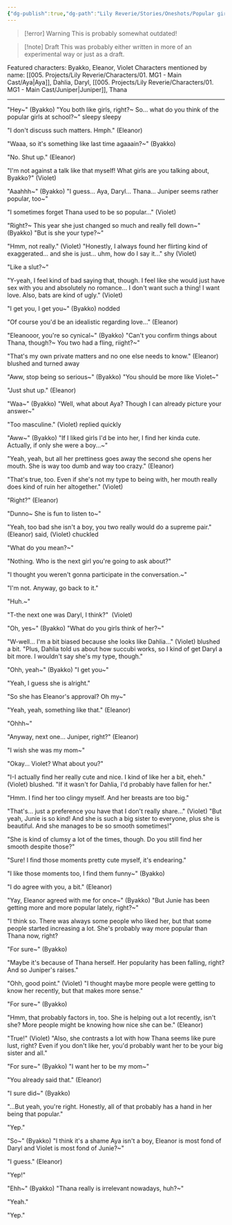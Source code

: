 ```yaml
---
{"dg-publish":true,"dg-path":"Lily Reverie/Stories/Oneshots/Popular girls.md","permalink":"/lily-reverie/stories/oneshots/popular-girls/","created":"2024-01-20T03:03:36.928-03:00","updated":"2024-01-20T03:57:27.795-03:00"}
---
```


>[!error] Warning
>This is probably somewhat outdated!

>[!note] Draft
>This was probably either written in more of an experimental way or just as a draft.

Featured characters: Byakko, Eleanor, Violet
Characters mentioned by name: [[005. Projects/Lily Reverie/Characters/01. MG1 - Main Cast/Aya\|Aya]], Dahlia, Daryl, [[005. Projects/Lily Reverie/Characters/01. MG1 - Main Cast/Juniper\|Juniper]], Thana

---

"Hey~" (Byakko) "You both like girls, right?~ So... what do you think of the popular girls at school?~" sleepy sleepy

"I don't discuss such matters. Hmph." (Eleanor)

"Waaa, so it's something like last time agaaain?~" (Byakko)

"No. Shut up." (Eleanor)

"I'm not against a talk like that myself! What girls are you talking about, Byakko?" (Violet)

"Aaahhh~" (Byakko) "I guess... Aya, Daryl... Thana... Juniper seems rather popular, too~"

"I sometimes forget Thana used to be so popular..." (Violet)

"Right?~ This year she just changed so much and really fell down~" (Byakko) "But is she your type?~"

"Hmm, not really." (Violet) "Honestly, I always found her flirting kind of exaggerated... and she is just... uhm, how do I say it..." shy (Violet)

"Like a slut?~"

"Y-yeah, I feel kind of bad saying that, though. I feel like she would just have sex with you and absolutely no romance... I don't want such a thing! I want love. Also, bats are kind of ugly." (Violet)

"I get you, I get you~" (Byakko) nodded

"Of course you'd be an idealistic regarding love..." (Eleanor)

"Eleanooor, you're so cynical~" (Byakko) "Can't you confirm things about Thana, though?~ You two had a fling, riight?~"

"That's my own private matters and no one else needs to know." (Eleanor) blushed and turned away

"Aww, stop being so serious~" (Byakko) "You should be more like Violet~"

"Just shut up." (Eleanor)

"Waa~" (Byakko) "Well, what about Aya? Though I can already picture your answer~"

"Too masculine." (Violet) replied quickly

"Aww~" (Byakko) "If I liked girls I'd be into her, I find her kinda cute. Actually, if only she were a boy...~"

"Yeah, yeah, but all her prettiness goes away the second she opens her mouth. She is way too dumb and way too crazy." (Eleanor)

"That's true, too. Even if she's not my type to being with, her mouth really does kind of ruin her altogether." (Violet)

"Right?" (Eleanor)

"Dunno~ She is fun to listen to~"

"Yeah, too bad she isn't a boy, you two really would do a supreme pair." (Eleanor) said, (Violet) chuckled

"What do you mean?~"

"Nothing. Who is the next girl you're going to ask about?"

"I thought you weren't gonna participate in the conversation.~"

"I'm not. Anyway, go back to it."

"Huh.~"

"T-the next one was Daryl, I think?"  (Violet)

"Oh, yes~" (Byakko) "What do you girls think of her?~"

"W-well... I'm a bit biased because she looks like Dahlia..." (Violet) blushed a bit. "Plus, Dahlia told us about how succubi works, so I kind of get Daryl a bit more. I wouldn't say she's my type, though."

"Ohh, yeah~" (Byakko) "I get you~"

"Yeah, I guess she is alright."

"So she has Eleanor's approval? Oh my~"

"Yeah, yeah, something like that." (Eleanor)

"Ohhh~"

"Anyway, next one... Juniper, right?" (Eleanor)

"I wish she was my mom~"

"Okay... Violet? What about you?"

"I-I actually find her really cute and nice. I kind of like her a bit, eheh." (Violet) blushed. "If it wasn't for Dahlia, I'd probably have fallen for her."

"Hmm. I find her too clingy myself. And her breasts are too big."

"That's... just a preference you have that I don't really share..." (Violet) "But yeah, Junie is so kind! And she is such a big sister to everyone, plus she is beautiful. And she manages to be so smooth sometimes!"

"She is kind of clumsy a lot of the times, though. Do you still find her smooth despite those?"

"Sure! I find those moments pretty cute myself, it's endearing."

"I like those moments too, I find them funny~" (Byakko)

"I do agree with you, a bit." (Eleanor)

"Yay, Eleanor agreed with me for once~" (Byakko) "But Junie has been getting more and more popular lately, right?~"

"I think so. There was always some people who liked her, but that some people started increasing a lot. She's probably way more popular than Thana now, right?

"For sure~" (Byakko)

"Maybe it's because of Thana herself. Her popularity has been falling, right? And so Juniper's raises."

"Ohh, good point." (Violet) "I thought maybe more people were getting to know her recently, but that makes more sense."

"For sure~" (Byakko)

"Hmm, that probably factors in, too. She is helping out a lot recently, isn't she? More people might be knowing how nice she can be." (Eleanor)

"True!" (Violet) "Also, she contrasts a lot with how Thana seems like pure lust, right? Even if you don't like her, you'd probably want her to be your big sister and all."

"For sure~" (Byakko) "I want her to be my mom~"

"You already said that." (Eleanor)

"I sure did~" (Byakko)

"...But yeah, you're right. Honestly, all of that probably has a hand in her being that popular."

"Yep."

"So~" (Byakko) "I think it's a shame Aya isn't a boy, Eleanor is most fond of Daryl and Violet is most fond of Junie?~"

"I guess." (Eleanor)

"Yep!"

"Ehh~" (Byakko) "Thana really is irrelevant nowadays, huh?~"

"Yeah."

"Yep."

